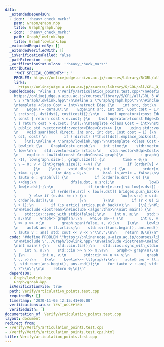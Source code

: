 ```yaml
---
data:
  _extendedDependsOn:
  - icon: ':heavy_check_mark:'
    path: Graph/graph.hpp
    title: Graph/graph.hpp
  - icon: ':heavy_check_mark:'
    path: Graph/lowlink.hpp
    title: Graph/lowlink.hpp
  _extendedRequiredBy: []
  _extendedVerifiedWith: []
  _isVerificationFailed: false
  _pathExtension: cpp
  _verificationStatusIcon: ':heavy_check_mark:'
  attributes:
    '*NOT_SPECIAL_COMMENTS*': ''
    PROBLEM: https://onlinejudge.u-aizu.ac.jp/courses/library/5/GRL/all/GRL_3_A
    links:
    - https://onlinejudge.u-aizu.ac.jp/courses/library/5/GRL/all/GRL_3_A
  bundledCode: "#line 1 \"Verify/articulation_points.test.cpp\"\n#define PROBLEM \"\
    https://onlinejudge.u-aizu.ac.jp/courses/library/5/GRL/all/GRL_3_A\"\n\n#line\
    \ 2 \"Graph/lowlink.hpp\"\n\n#line 2 \"Graph/graph.hpp\"\n\n#include <vector>\n\
    \ntemplate <class Cost = int>\nstruct Edge {\n    int src, dst;\n    Cost cost;\n\
    \n    Edge() = default;\n    Edge(int src, int dst, Cost cost = 1)\n        :\
    \ src(src), dst(dst), cost(cost){};\n\n    bool operator<(const Edge<Cost>& e)\
    \ const { return cost < e.cost; }\n    bool operator>(const Edge<Cost>& e) const\
    \ { return cost > e.cost; }\n};\n\ntemplate <class Cost = int>\nstruct Graph :\
    \ public std::vector<std::vector<Edge<Cost>>> {\n    using std::vector<std::vector<Edge<Cost>>>::vector;\n\
    \n    void span(bool direct, int src, int dst, Cost cost = 1) {\n        (*this)[src].emplace_back(src,\
    \ dst, cost);\n        if (!direct) (*this)[dst].emplace_back(dst, src, cost);\n\
    \    }\n};\n#line 4 \"Graph/lowlink.hpp\"\n\ntemplate <class Cost = int>\nstruct\
    \ Lowlink {\n    Graph<Cost> graph;\n    int time;\n    std::vector<int> order,\
    \ low;\n\n    std::vector<int> artics;\n    std::vector<Edge<Cost>> bridges;\n\
    \n    explicit Lowlink(const Graph<Cost>& graph)\n        : graph(graph), order(graph.size(),\
    \ -1), low(graph.size(), graph.size()) {\n        time = 0;\n        for (int\
    \ v = 0; v < (int)graph.size(); ++v) {\n            if (order[v] < 0) dfs(v, -1);\n\
    \        }\n    }\n\n    void dfs(int v, int r) {\n        order[v] = low[v] =\
    \ time++;\n        int deg = 0;\n        bool is_artic = false;\n\n        for\
    \ (auto e : graph[v]) {\n            if (order[e.dst] < 0) {\n               \
    \ ++deg;\n                dfs(e.dst, e.src);\n                low[e.src] = std::min(low[e.src],\
    \ low[e.dst]);\n\n                if (order[e.src] <= low[e.dst]) is_artic = true;\n\
    \                if (order[e.src] < low[e.dst]) bridges.push_back(e);\n      \
    \      } else if (e.dst != r) {\n                low[e.src] = std::min(low[e.src],\
    \ order[e.dst]);\n            }\n        }\n\n        if (r < 0) is_artic = (deg\
    \ > 1);\n        if (is_artic) artics.push_back(v);\n    }\n};\n#line 4 \"Verify/articulation_points.test.cpp\"\
    \n\n#include <iostream>\n#include <algorithm>\n\nint main() {\n    std::cin.tie();\n\
    \    std::ios::sync_with_stdio(false);\n\n    int n, m;\n    std::cin >> n >>\
    \ m;\n\n    Graph<> graph(n);\n    while (m--) {\n        int u, v;\n        std::cin\
    \ >> u >> v;\n        graph.span(false, u, v);\n    }\n\n    Lowlink<> ll(graph);\n\
    \n    auto& ans = ll.artics;\n    std::sort(ans.begin(), ans.end());\n    for\
    \ (auto v : ans) std::cout << v << \"\\n\";\n\n    return 0;\n}\n"
  code: "#define PROBLEM \"https://onlinejudge.u-aizu.ac.jp/courses/library/5/GRL/all/GRL_3_A\"\
    \n\n#include \"../Graph/lowlink.hpp\"\n\n#include <iostream>\n#include <algorithm>\n\
    \nint main() {\n    std::cin.tie();\n    std::ios::sync_with_stdio(false);\n\n\
    \    int n, m;\n    std::cin >> n >> m;\n\n    Graph<> graph(n);\n    while (m--)\
    \ {\n        int u, v;\n        std::cin >> u >> v;\n        graph.span(false,\
    \ u, v);\n    }\n\n    Lowlink<> ll(graph);\n\n    auto& ans = ll.artics;\n  \
    \  std::sort(ans.begin(), ans.end());\n    for (auto v : ans) std::cout << v <<\
    \ \"\\n\";\n\n    return 0;\n}\n"
  dependsOn:
  - Graph/lowlink.hpp
  - Graph/graph.hpp
  isVerificationFile: true
  path: Verify/articulation_points.test.cpp
  requiredBy: []
  timestamp: '2020-11-05 12:15:41+09:00'
  verificationStatus: TEST_ACCEPTED
  verifiedWith: []
documentation_of: Verify/articulation_points.test.cpp
layout: document
redirect_from:
- /verify/Verify/articulation_points.test.cpp
- /verify/Verify/articulation_points.test.cpp.html
title: Verify/articulation_points.test.cpp
---
```

